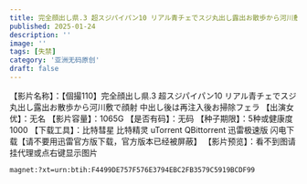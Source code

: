 ```yaml
---
title: 完全顔出し県.3 超スジパイパン10 リアル青チェでスジ丸出し露出お散歩から河川敷で顔射 中出し後は再注入後お掃除フェラ
published: 2025-01-24
description: ''
image: ''
tags: [失禁]
category: '亚洲无码原创'
draft: false 
---
```

【影片名称】：【個撮110】完全顔出し県.3 超スジパイパン10 リアル青チェでスジ丸出し露出お散歩から河川敷で顔射 中出し後は再注入後お掃除フェラ
【出演女优】：无名
【影片容量】：1065G
【是否有码】：无码
【种子期限】：5种或健康度1000
【下载工具】：比特彗星 比特精灵 uTorrent QBittorrent 迅雷极速版 闪电下载【请不要用迅雷官方版下载，官方版本已经被屏蔽】
【影片预览】：看不到图请挂代理或点右键显示图片

```
magnet:?xt=urn:btih:F4499DE757F576E3794EBC2FB3579C5919BCDF99

```
